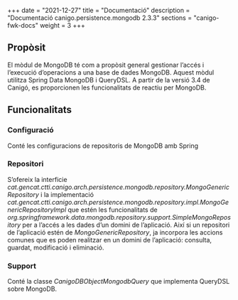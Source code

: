 +++
date        = "2021-12-27"
title       = "Documentació"
description = "Documentació canigo.persistence.mongodb 2.3.3"
sections    = "canigo-fwk-docs"
weight      = 3
+++

## Propòsit

El mòdul de MongoDB té com a propòsit general gestionar l’accés i l’execució d’operacions a una base de dades MongoDB. Aquest mòdul utilitza Spring Data MongoDB i QueryDSL. A partir de la versió 3.4 de Canigó, es proporcionen les funcionalitats de reactiu per MongoDB.

## Funcionalitats

### Configuració

Conté les configuracions de repositoris de MongoDB amb Spring

### Repositori

S’ofereix la interficie *cat.gencat.ctti.canigo.arch.persistence.mongodb.repository.MongoGenericRepository* i la implementació *cat.gencat.ctti.canigo.arch.persistence.mongodb.repository.impl.MongoGenericRepositoryImpl* que estén les funcionalitats de *org.springframework.data.mongodb.repository.support.SimpleMongoRepository* per a l’accés a les dades d’un domini de l’aplicació. Així si un repositori de l’aplicació estén de *MongoGenericRepository*, ja incorpora les accions comunes que es poden realitzar en un domini de l’aplicació: consulta, guardat, modificació i eliminació.

### Support

Conté la classe *CanigoDBObjectMongodbQuery* que implementa QueryDSL sobre MongoDB.

